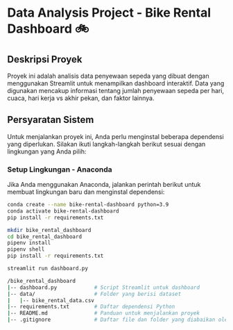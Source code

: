 # Data Analysis Project - Bike Rental Dashboard 🚲

## Deskripsi Proyek
Proyek ini adalah analisis data penyewaan sepeda yang dibuat dengan menggunakan Streamlit untuk menampilkan dashboard interaktif. Data yang digunakan mencakup informasi tentang jumlah penyewaan sepeda per hari, cuaca, hari kerja vs akhir pekan, dan faktor lainnya.

## Persyaratan Sistem
Untuk menjalankan proyek ini, Anda perlu menginstal beberapa dependensi yang diperlukan. Silakan ikuti langkah-langkah berikut sesuai dengan lingkungan yang Anda pilih:

### Setup Lingkungan - Anaconda
Jika Anda menggunakan Anaconda, jalankan perintah berikut untuk membuat lingkungan baru dan menginstal dependensi:
```bash
conda create --name bike-rental-dashboard python=3.9
conda activate bike-rental-dashboard
pip install -r requirements.txt
```
```bash
mkdir bike_rental_dashboard
cd bike_rental_dashboard
pipenv install
pipenv shell
pip install -r requirements.txt
```
```bash
streamlit run dashboard.py
```
```bash
/bike_rental_dashboard
|-- dashboard.py            # Script Streamlit untuk dashboard
|-- data/                   # Folder yang berisi dataset
|   |-- bike_rental_data.csv
|-- requirements.txt        # Daftar dependensi Python
|-- README.md               # Panduan untuk menjalankan proyek
|-- .gitignore              # Daftar file dan folder yang diabaikan oleh Git
```